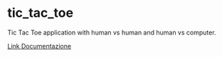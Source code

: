 # tic_tac_toe
Tic Tac Toe application with human vs human and human vs computer.

[Link Documentazione](https://docs.google.com/document/d/1OX3ufknLyWdYBLsMbbYfZ9BYPrd0dzxlZesr4YozBKQ/edit?usp=sharing)
